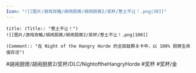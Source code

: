 ```yaml
---
Icon: "![[图片/游戏攻略/胡闹厨房/胡闹厨房2/奖杯/葱土不让！.png|30]]"
---
```

```ad-common-gold-trophy
title: (Title:: "葱土不让！")
![[图片/游戏攻略/胡闹厨房/胡闹厨房2/奖杯/葱土不让！.png|100]]

(Comment:: "在 Night of the Hangry Horde 的全部敌群关卡中，以 100% 厨房生命值存活")
```

#胡闹厨房/胡闹厨房2/奖杯/DLC/NightoftheHangryHorde #奖杯 #奖杯/金
